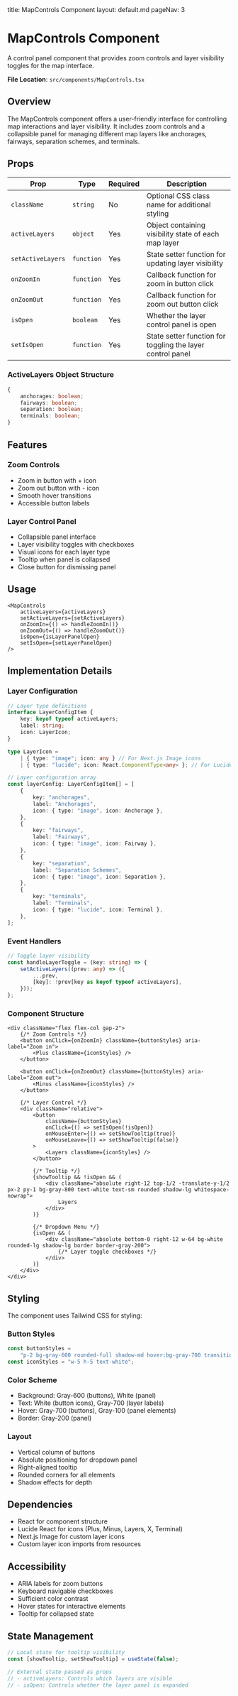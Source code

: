 <frontmatter>
title: MapControls Component
layout: default.md
pageNav: 3
</frontmatter>

# MapControls Component

A control panel component that provides zoom controls and layer visibility toggles for the map interface.

**File Location**: `src/components/MapControls.tsx`

## Overview

The MapControls component offers a user-friendly interface for controlling map interactions and layer visibility. It includes zoom controls and a collapsible panel for managing different map layers like anchorages, fairways, separation schemes, and terminals.

## Props

| Prop              | Type       | Required | Description                                                |
| ----------------- | ---------- | -------- | ---------------------------------------------------------- |
| `className`       | `string`   | No       | Optional CSS class name for additional styling             |
| `activeLayers`    | `object`   | Yes      | Object containing visibility state of each map layer       |
| `setActiveLayers` | `function` | Yes      | State setter function for updating layer visibility        |
| `onZoomIn`        | `function` | Yes      | Callback function for zoom in button click                 |
| `onZoomOut`       | `function` | Yes      | Callback function for zoom out button click                |
| `isOpen`          | `boolean`  | Yes      | Whether the layer control panel is open                    |
| `setIsOpen`       | `function` | Yes      | State setter function for toggling the layer control panel |

### ActiveLayers Object Structure

```typescript
{
    anchorages: boolean;
    fairways: boolean;
    separation: boolean;
    terminals: boolean;
}
```

## Features

### Zoom Controls

-   Zoom in button with + icon
-   Zoom out button with - icon
-   Smooth hover transitions
-   Accessible button labels

### Layer Control Panel

-   Collapsible panel interface
-   Layer visibility toggles with checkboxes
-   Visual icons for each layer type
-   Tooltip when panel is collapsed
-   Close button for dismissing panel

## Usage

```tsx
<MapControls
    activeLayers={activeLayers}
    setActiveLayers={setActiveLayers}
    onZoomIn={() => handleZoomIn()}
    onZoomOut={() => handleZoomOut()}
    isOpen={isLayerPanelOpen}
    setIsOpen={setLayerPanelOpen}
/>
```

## Implementation Details

### Layer Configuration

```typescript
// Layer type definitions
interface LayerConfigItem {
    key: keyof typeof activeLayers;
    label: string;
    icon: LayerIcon;
}

type LayerIcon =
    | { type: "image"; icon: any } // For Next.js Image icons
    | { type: "lucide"; icon: React.ComponentType<any> }; // For Lucide icons

// Layer configuration array
const layerConfig: LayerConfigItem[] = [
    {
        key: "anchorages",
        label: "Anchorages",
        icon: { type: "image", icon: Anchorage },
    },
    {
        key: "fairways",
        label: "Fairways",
        icon: { type: "image", icon: Fairway },
    },
    {
        key: "separation",
        label: "Separation Schemes",
        icon: { type: "image", icon: Separation },
    },
    {
        key: "terminals",
        label: "Terminals",
        icon: { type: "lucide", icon: Terminal },
    },
];
```

### Event Handlers

```typescript
// Toggle layer visibility
const handleLayerToggle = (key: string) => {
    setActiveLayers((prev: any) => ({
        ...prev,
        [key]: !prev[key as keyof typeof activeLayers],
    }));
};
```

### Component Structure

```tsx
<div className="flex flex-col gap-2">
    {/* Zoom Controls */}
    <button onClick={onZoomIn} className={buttonStyles} aria-label="Zoom in">
        <Plus className={iconStyles} />
    </button>

    <button onClick={onZoomOut} className={buttonStyles} aria-label="Zoom out">
        <Minus className={iconStyles} />
    </button>

    {/* Layer Control */}
    <div className="relative">
        <button
            className={buttonStyles}
            onClick={() => setIsOpen(!isOpen)}
            onMouseEnter={() => setShowTooltip(true)}
            onMouseLeave={() => setShowTooltip(false)}
        >
            <Layers className={iconStyles} />
        </button>

        {/* Tooltip */}
        {showTooltip && !isOpen && (
            <div className="absolute right-12 top-1/2 -translate-y-1/2 px-2 py-1 bg-gray-800 text-white text-sm rounded shadow-lg whitespace-nowrap">
                Layers
            </div>
        )}

        {/* Dropdown Menu */}
        {isOpen && (
            <div className="absolute bottom-0 right-12 w-64 bg-white rounded-lg shadow-lg border border-gray-200">
                {/* Layer toggle checkboxes */}
            </div>
        )}
    </div>
</div>
```

## Styling

The component uses Tailwind CSS for styling:

### Button Styles

```typescript
const buttonStyles =
    "p-2 bg-gray-600 rounded-full shadow-md hover:bg-gray-700 transition-colors";
const iconStyles = "w-5 h-5 text-white";
```

### Color Scheme

-   Background: Gray-600 (buttons), White (panel)
-   Text: White (button icons), Gray-700 (layer labels)
-   Hover: Gray-700 (buttons), Gray-100 (panel elements)
-   Border: Gray-200 (panel)

### Layout

-   Vertical column of buttons
-   Absolute positioning for dropdown panel
-   Right-aligned tooltip
-   Rounded corners for all elements
-   Shadow effects for depth

## Dependencies

-   React for component structure
-   Lucide React for icons (Plus, Minus, Layers, X, Terminal)
-   Next.js Image for custom layer icons
-   Custom layer icon imports from resources

## Accessibility

-   ARIA labels for zoom buttons
-   Keyboard navigable checkboxes
-   Sufficient color contrast
-   Hover states for interactive elements
-   Tooltip for collapsed state

## State Management

```typescript
// Local state for tooltip visibility
const [showTooltip, setShowTooltip] = useState(false);

// External state passed as props
// - activeLayers: Controls which layers are visible
// - isOpen: Controls whether the layer panel is expanded
```
